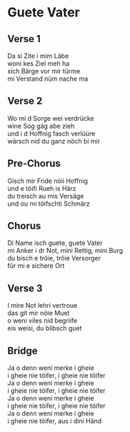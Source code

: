 # Guete Vater

## Verse 1
Da si Zite i mim Läbe<br>
woni kes Ziel meh ha<br>
sich Bärge vor mir türme<br>
mi Verstand nüm nache ma<br>

## Verse 2
Wo mi d Sorge wei verdrücke<br>
wine Sog gäg abe zieh<br>
und i d Hoffnig fasch verlüüre<br>
wärsch nid du ganz nöch bi mir<br>

## Pre-Chorus
Gisch mir Fride nöii Hoffnig<br>
und e töifi Rueh is Härz<br>
du treisch au mis Versäge<br>
und ou mi töifschti Schmärz<br>

## Chorus
Di Name isch guete, guete Vater<br>
mi Anker i dr Not, mini Rettig, mini Burg<br>
du bisch e tröie, tröie Versorger<br>
für mi e sichere Ort<br>

## Verse 3
I mire Not lehri vertroue<br>
das git mir nöie Muet<br>
o weni viles nid begriife<br>
eis weisi, du blibsch guet<br>

## Bridge
Ja o denn weni merke i gheie<br>
i gheie nie töifer, i gheie nie töifer<br>
Ja o denn weni merke i gheie<br>
i gheie nie töifer, i gheie nie töifer<br>
Ja o denn weni merke i gheie<br>
i gheie nie töifer, i gheie nie töifer<br>
Ja o denn weni merke i gheie<br>
i gheie nie töifer, aus i dini Händ<br>
